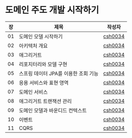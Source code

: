 # 도메인 주도 개발 시작하기

| 장   | 제목                     | 작성자                                                                                                                                                                                                                                                                                                                                                       |
|-----|------------------------|-----------------------------------------------------------------------------------------------------------------------------------------------------------------------------------------------------------------------------------------------------------------------------------------------------------------------------------------------------------|
| 01  | 도메인 모델 시작하기            | [csh0034](https://github.com/csh0034/read-books-for-programmers/blob/main/%EB%8F%84%EB%A9%94%EC%9D%B8%20%EC%A3%BC%EB%8F%84%20%EA%B0%9C%EB%B0%9C%20%EC%8B%9C%EC%9E%91%ED%95%98%EA%B8%B0/01.%20%EB%8F%84%EB%A9%94%EC%9D%B8%20%EB%AA%A8%EB%8D%B8%20%EC%8B%9C%EC%9E%91%ED%95%98%EA%B8%B0/csh0034.md)                                                          |
| 02  | 아키텍처 개요                | [csh0034](https://github.com/csh0034/read-books-for-programmers/blob/main/%EB%8F%84%EB%A9%94%EC%9D%B8%20%EC%A3%BC%EB%8F%84%20%EA%B0%9C%EB%B0%9C%20%EC%8B%9C%EC%9E%91%ED%95%98%EA%B8%B0/02.%20%EC%95%84%ED%82%A4%ED%85%8D%EC%B2%98%20%EA%B0%9C%EC%9A%94/csh0034.md)                                                                                        |
| 03  | 애그리거트                  | [csh0034](https://github.com/csh0034/read-books-for-programmers/blob/main/%EB%8F%84%EB%A9%94%EC%9D%B8%20%EC%A3%BC%EB%8F%84%20%EA%B0%9C%EB%B0%9C%20%EC%8B%9C%EC%9E%91%ED%95%98%EA%B8%B0/03.%20%EC%95%A0%EA%B7%B8%EB%A6%AC%EA%B1%B0%ED%8A%B8/csh0034.md)                                                                                                    |
| 04  | 리포지터리와 모델 구현           | [csh0034](https://github.com/csh0034/read-books-for-programmers/blob/main/%EB%8F%84%EB%A9%94%EC%9D%B8%20%EC%A3%BC%EB%8F%84%20%EA%B0%9C%EB%B0%9C%20%EC%8B%9C%EC%9E%91%ED%95%98%EA%B8%B0/04.%20%EB%A6%AC%ED%8F%AC%EC%A7%80%ED%84%B0%EB%A6%AC%EC%99%80%20%EB%AA%A8%EB%8D%B8%20%EA%B5%AC%ED%98%84/csh0034.md)                                                 |
| 05  | 스프링 데이터 JPA를 이용한 조회 기능 | [csh0034](https://github.com/csh0034/read-books-for-programmers/blob/main/%EB%8F%84%EB%A9%94%EC%9D%B8%20%EC%A3%BC%EB%8F%84%20%EA%B0%9C%EB%B0%9C%20%EC%8B%9C%EC%9E%91%ED%95%98%EA%B8%B0/05.%20%EC%8A%A4%ED%94%84%EB%A7%81%20%EB%8D%B0%EC%9D%B4%ED%84%B0%20JPA%EB%A5%BC%20%EC%9D%B4%EC%9A%A9%ED%95%9C%20%EC%A1%B0%ED%9A%8C%20%EA%B8%B0%EB%8A%A5/csh0034.md) |
| 06  | 응용 서비스와 표현 영역          | [csh0034](https://github.com/csh0034/read-books-for-programmers/blob/main/%EB%8F%84%EB%A9%94%EC%9D%B8%20%EC%A3%BC%EB%8F%84%20%EA%B0%9C%EB%B0%9C%20%EC%8B%9C%EC%9E%91%ED%95%98%EA%B8%B0/06.%20%EC%9D%91%EC%9A%A9%20%EC%84%9C%EB%B9%84%EC%8A%A4%EC%99%80%20%ED%91%9C%ED%98%84%20%EC%98%81%EC%97%AD/csh0034.md)                                              |
| 07  | 도메인 서비스                | [csh0034](https://github.com/csh0034/read-books-for-programmers/blob/main/%EB%8F%84%EB%A9%94%EC%9D%B8%20%EC%A3%BC%EB%8F%84%20%EA%B0%9C%EB%B0%9C%20%EC%8B%9C%EC%9E%91%ED%95%98%EA%B8%B0/07.%20%EB%8F%84%EB%A9%94%EC%9D%B8%20%EC%84%9C%EB%B9%84%EC%8A%A4/csh0034.md)                                                                                        |
| 08  | 애그리거트 트랜잭션 관리          | [csh0034](https://github.com/csh0034/read-books-for-programmers/blob/main/%EB%8F%84%EB%A9%94%EC%9D%B8%20%EC%A3%BC%EB%8F%84%20%EA%B0%9C%EB%B0%9C%20%EC%8B%9C%EC%9E%91%ED%95%98%EA%B8%B0/08.%20%EC%95%A0%EA%B7%B8%EB%A6%AC%EA%B1%B0%ED%8A%B8%20%ED%8A%B8%EB%9E%9C%EC%9E%AD%EC%85%98%20%EA%B4%80%EB%A6%AC/csh0034.md)                                        |
| 09  | 도메인 모델과 바운디드 컨텍스트      | [csh0034](https://github.com/csh0034/read-books-for-programmers/blob/main/%EB%8F%84%EB%A9%94%EC%9D%B8%20%EC%A3%BC%EB%8F%84%20%EA%B0%9C%EB%B0%9C%20%EC%8B%9C%EC%9E%91%ED%95%98%EA%B8%B0/09.%20%EB%8F%84%EB%A9%94%EC%9D%B8%20%EB%AA%A8%EB%8D%B8%EA%B3%BC%20%EB%B0%94%EC%9A%B4%EB%94%94%EB%93%9C%20%EC%BB%A8%ED%85%8D%EC%8A%A4%ED%8A%B8/csh0034.md)          |
| 10  | 이벤트                    | [csh0034](https://github.com/csh0034/read-books-for-programmers/blob/main/%EB%8F%84%EB%A9%94%EC%9D%B8%20%EC%A3%BC%EB%8F%84%20%EA%B0%9C%EB%B0%9C%20%EC%8B%9C%EC%9E%91%ED%95%98%EA%B8%B0/10.%20%EC%9D%B4%EB%B2%A4%ED%8A%B8/csh0034.md)                                                                                                                      |
| 11  | CQRS                   | [csh0034](https://github.com/csh0034/read-books-for-programmers/blob/main/%EB%8F%84%EB%A9%94%EC%9D%B8%20%EC%A3%BC%EB%8F%84%20%EA%B0%9C%EB%B0%9C%20%EC%8B%9C%EC%9E%91%ED%95%98%EA%B8%B0/11.%20CQRS/csh0034.md)                                                                                                                                             |
